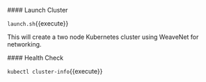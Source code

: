 #### Launch Cluster

`launch.sh`{{execute}}

This will create a two node Kubernetes cluster using WeaveNet for networking.

#### Health Check

`
kubectl cluster-info
`{{execute}}